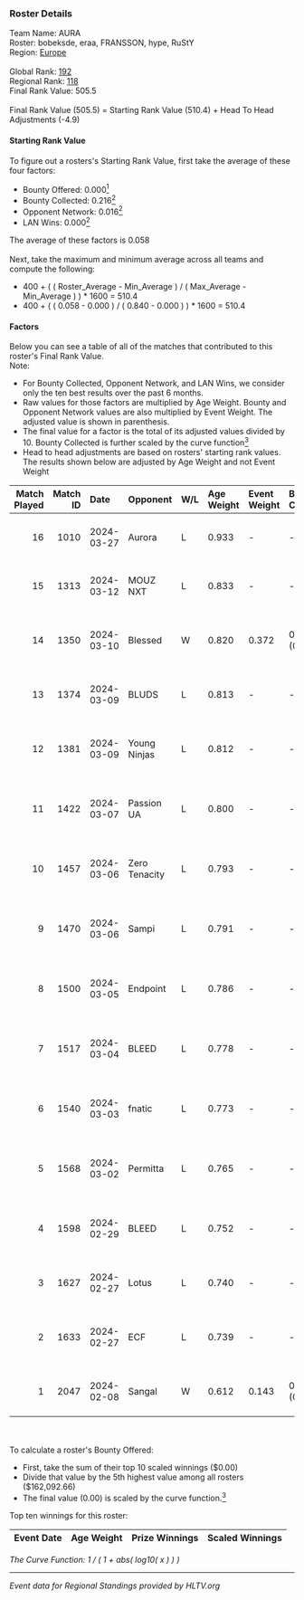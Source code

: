 ### Roster Details<br />
Team Name: AURA<br />
Roster: bobeksde, eraa, FRANSSON, hype, RuStY<br />
Region: [Europe]( ../standings_europe.md)<br />
<br />
Global Rank: [192](../standings_global.md)<br />
Regional Rank: [118]( ../standings_europe.md)<br />
Final Rank Value:  505.5<br />
<br />
Final Rank Value (505.5) = Starting Rank Value (510.4) + Head To Head Adjustments (-4.9)<br />

#### Starting Rank Value<br />
To figure out a rosters's Starting Rank Value, first take the average of these four factors:<br />
- Bounty Offered: 0.000[<sup>1</sup>](#table2)
- Bounty Collected: 0.216[<sup>2</sup>](#table1)
- Opponent Network: 0.016[<sup>2</sup>](#table1)
- LAN Wins: 0.000[<sup>2</sup>](#table1)

The average of these factors is 0.058<br />
<br />
Next, take the maximum and minimum average across all teams and compute the following:<br />
- 400 + ( ( Roster_Average - Min_Average ) / ( Max_Average - Min_Average ) ) * 1600 = 510.4
- 400 + ( ( 0.058 - 0.000 ) / ( 0.840 - 0.000 ) ) * 1600 = 510.4


#### Factors<br />
Below you can see a table of all of the matches that contributed to this roster's Final Rank Value.<br />
Note:<br />

- For Bounty Collected, Opponent Network, and LAN Wins, we consider only the ten best results over the past 6 months.
- Raw values for those factors are multiplied by Age Weight. Bounty and Opponent Network values are also multiplied by Event Weight. The adjusted value is shown in parenthesis.
- The final value for a factor is the total of its adjusted values divided by 10. Bounty Collected is further scaled by the curve function[<sup>3</sup>](#curveFunction)
- Head to head adjustments are based on rosters' starting rank values. The results shown below are adjusted by Age Weight and not Event Weight
<span id="table1"></span><br />


| Match Played | Match ID | Date       | Opponent      | W/L | Age Weight | Event Weight | Bounty Collected | Opponent Network | LAN Wins  | H2H Adj. | Roster                                         |
| -: | -: | :- | :- | :- | :- | :- | :- | :- | :- | -: | :- |
|           16 |     1010 | 2024-03-27 | Aurora        | L   | 0.933      | -            | -                | -                | -         |    -0.12 | bobeksde, eraa, FRANSSON, hype, RuStY          |
|           15 |     1313 | 2024-03-12 | MOUZ NXT      | L   | 0.833      | -            | -                | -                | -         |    -1.24 | Burmylov, Chr1zN, Neityu, PR, sirah            |
|           14 |     1350 | 2024-03-10 | Blessed       | W   | 0.820      | 0.372        | 0.008 (0.002)    | 0.285 (0.087)    | 0 (0.000) |    20.45 | bondik, guthriee, j3kie, Smash, t3ns1on        |
|           13 |     1374 | 2024-03-09 | BLUDS         | L   | 0.813      | -            | -                | -                | -         |    -5.80 | jayzaR, Ludwig, Twinkey, virree, zen           |
|           12 |     1381 | 2024-03-09 | Young Ninjas  | L   | 0.812      | -            | -                | -                | -         |    -1.91 | BluePho3nix, jocab, maxster, MisteM, Silence   |
|           11 |     1422 | 2024-03-07 | Passion UA    | L   | 0.800      | -            | -                | -                | -         |    -1.55 | bobeksde, eraa, Golden, Plopski, RuStY         |
|           10 |     1457 | 2024-03-06 | Zero Tenacity | L   | 0.793      | -            | -                | -                | -         |    -2.06 | aVN, brutmonster, Cjoffo, nEMANHA, simke       |
|            9 |     1470 | 2024-03-06 | Sampi         | L   | 0.791      | -            | -                | -                | -         |    -1.81 | bobeksde, eraa, Golden, Plopski, RuStY         |
|            8 |     1500 | 2024-03-05 | Endpoint      | L   | 0.786      | -            | -                | -                | -         |    -2.73 | bobeksde, eraa, Golden, Plopski, RuStY         |
|            7 |     1517 | 2024-03-04 | BLEED         | L   | 0.778      | -            | -                | -                | -         |    -0.64 | CeRq, CYPHER, faveN, hampus, VLDN              |
|            6 |     1540 | 2024-03-03 | fnatic        | L   | 0.773      | -            | -                | -                | -         |    -0.53 | bobeksde, eraa, Golden, Plopski, RuStY         |
|            5 |     1568 | 2024-03-02 | Permitta      | L   | 0.765      | -            | -                | -                | -         |    -1.98 | bobeksde, eraa, Golden, Plopski, RuStY         |
|            4 |     1598 | 2024-02-29 | BLEED         | L   | 0.752      | -            | -                | -                | -         |    -0.65 | CeRq, CYPHER, faveN, hampus, lauNX             |
|            3 |     1627 | 2024-02-27 | Lotus         | L   | 0.740      | -            | -                | -                | -         |   -11.59 | Consume, Maki, rbfurious, ROGA, Šego           |
|            2 |     1633 | 2024-02-27 | ECF           | L   | 0.739      | -            | -                | -                | -         |    -8.52 | byr9, kensizor, munch, Polbandana, s4ltovsk1yy |
|            1 |     2047 | 2024-02-08 | Sangal        | W   | 0.612      | 0.143        | 0.000 (0.000)    | 0.797 (0.070)    | 0 (0.000) |    15.74 | Ganginho, LNZ, sausol, xfl0ud, yxngstxr        |

<br />
<span id="table2"></span><br />
To calculate a roster's Bounty Offered:<br />

- First, take the sum of their top 10 scaled winnings ($0.00)
- Divide that value by the 5th highest value among all rosters ($162,092.66)
- The final value (0.00) is scaled by the curve function.[<sup>3</sup>](#curveFunction)

Top ten winnings for this roster:<br />

| Event Date | Age Weight | Prize Winnings | Scaled Winnings |
| :- | -: | :- | :- |


<span id="curveFunction"></span>_The Curve Function: 1 / ( 1 + abs( log10( x ) ) )_<br />

---
_Event data for Regional Standings provided by HLTV.org_<br />
